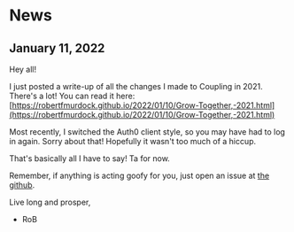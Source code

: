 # News

## January 11, 2022

Hey all!

I just posted a write-up of all the changes I made to Coupling in 2021. There's a lot! You can read it here: [https://robertfmurdock.github.io/2022/01/10/Grow-Together,-2021.html](https://robertfmurdock.github.io/2022/01/10/Grow-Together,-2021.html)

Most recently, I switched the Auth0 client style, so you may have had to log in again. Sorry about that! Hopefully it wasn't too much of a hiccup.

That's basically all I have to say! Ta for now.

Remember, if anything is acting goofy for you, just open an issue at [the github](https://www.github.com/robertfmurdock/coupling).

Live long and prosper,

- RoB